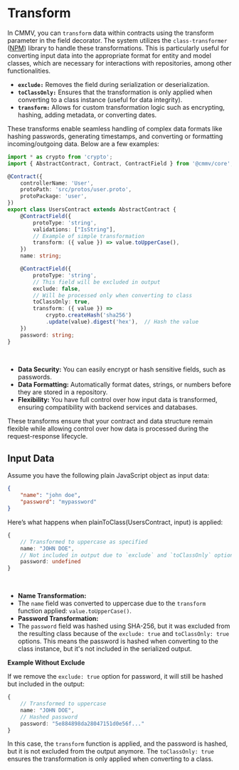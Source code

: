 # Transform

In CMMV, you can ``transform`` data within contracts using the transform parameter in the field decorator. The system utilizes the ``class-transformer`` ([NPM](https://www.npmjs.com/package/class-transformer)) library to handle these transformations. This is particularly useful for converting input data into the appropriate format for entity and model classes, which are necessary for interactions with repositories, among other functionalities.

* **``exclude:``** Removes the field during serialization or deserialization.
* **``toClassOnly:``** Ensures that the transformation is only applied when converting to a class instance (useful for data integrity).
* **``transform:``** Allows for custom transformation logic such as encrypting, hashing, adding metadata, or converting dates.

These transforms enable seamless handling of complex data formats like hashing passwords, generating timestamps, and converting or formatting incoming/outgoing data. Below are a few examples:

```typescript
import * as crypto from 'crypto';
import { AbstractContract, Contract, ContractField } from '@cmmv/core';

@Contract({
    controllerName: 'User',
    protoPath: 'src/protos/user.proto',
    protoPackage: 'user',
})
export class UsersContract extends AbstractContract {
    @ContractField({
        protoType: 'string',
        validations: ["IsString"],
        // Example of simple transformation
        transform: ({ value }) => value.toUpperCase(),  
    })
    name: string;

    @ContractField({
        protoType: 'string',
        // This field will be excluded in output
        exclude: false,  
        // Will be processed only when converting to class
        toClassOnly: true,  
        transform: ({ value }) => 
            crypto.createHash('sha256')
            .update(value).digest('hex'),  // Hash the value
    })
    password: string;
}
```

<br/>

* **Data Security:** You can easily encrypt or hash sensitive fields, such as passwords.
* **Data Formatting:** Automatically format dates, strings, or numbers before they are stored in a repository.
* **Flexibility:** You have full control over how input data is transformed, ensuring compatibility with backend services and databases.

These transforms ensure that your contract and data structure remain flexible while allowing control over how data is processed during the request-response lifecycle.

## Input Data

Assume you have the following plain JavaScript object as input data:

```json
{
    "name": "john doe",
    "password": "mypassword"
}
```

Here’s what happens when plainToClass(UsersContract, input) is applied:

```typescript
{
    // Transformed to uppercase as specified
    name: "JOHN DOE",
    // Not included in output due to `exclude` and `toClassOnly` options   
    password: undefined 
}
```

<br/>

* **Name Transformation:**
* The ``name`` field was converted to uppercase due to the ``transform`` function applied: ``value.toUpperCase()``.
* **Password Transformation:**
* The ``password`` field was hashed using SHA-256, but it was excluded from the resulting class because of the ``exclude: true`` and ``toClassOnly: true`` options. This means the password is hashed when converting to the class instance, but it's not included in the serialized output.

**Example Without Exclude**

If we remove the ``exclude: true`` option for password, it will still be hashed but included in the output:

```typescript
{
    // Transformed to uppercase
    name: "JOHN DOE",   
    // Hashed password
    password: "5e884898da28047151d0e56f..."  
}
```

In this case, the ``transform`` function is applied, and the password is hashed, but it is not excluded from the output anymore. The ``toClassOnly: true`` ensures the transformation is only applied when converting to a class.